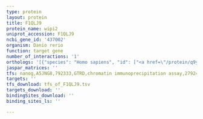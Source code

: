 ```yaml
---
type: protein
layout: protein
title: F1QLJ9
protein_name: wipi2
uniprot_accession: F1QLJ9
ncbi_gene_id: '437002'
organism: Danio rerio
function: target gene
number_of_interactions: '1'
orthologs: '[{"species": "Homo sapiens", "id": ["<a href=\"/protein/q9y4p8\">Q9Y4P8</a>"]}, {"species": "Mus musculus", "id": ["D3YWK1"]}, {"species": "Rattus norvegicus", "id": ["<a href=\"/protein/q6ay57\">Q6AY57</a>"]}, {"species": "Drosophila melanogaster", "id": ["M9PHS3"]}, {"species": "Caenorhabditis elegans", "id": ["<a href=\"/protein/o16466\">O16466</a>"]}, {"species": "Saccharomyces cerevisiae", "id": ["<a href=\"/protein/p43601\">P43601</a>"]}]'
jaspar_matrices: ''
tfs: nanog,A5JNG8,792333,GTRD,chromatin immunoprecipitation assay,27924024%5Buid%5D,No
targets: ''
tfs_download: tfs_of_F1QLJ9.tsv
targets_download: ''
bindingSites_download: ''
binding_sites_ls: ''

---
```

